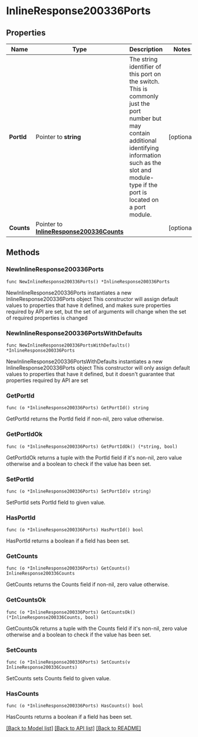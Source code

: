 # InlineResponse200336Ports

## Properties

Name | Type | Description | Notes
------------ | ------------- | ------------- | -------------
**PortId** | Pointer to **string** | The string identifier of this port on the switch. This is commonly just the port number but may contain additional identifying information such as the slot and module-type if the port is located on a port module. | [optional] 
**Counts** | Pointer to [**InlineResponse200336Counts**](InlineResponse200336Counts.md) |  | [optional] 

## Methods

### NewInlineResponse200336Ports

`func NewInlineResponse200336Ports() *InlineResponse200336Ports`

NewInlineResponse200336Ports instantiates a new InlineResponse200336Ports object
This constructor will assign default values to properties that have it defined,
and makes sure properties required by API are set, but the set of arguments
will change when the set of required properties is changed

### NewInlineResponse200336PortsWithDefaults

`func NewInlineResponse200336PortsWithDefaults() *InlineResponse200336Ports`

NewInlineResponse200336PortsWithDefaults instantiates a new InlineResponse200336Ports object
This constructor will only assign default values to properties that have it defined,
but it doesn't guarantee that properties required by API are set

### GetPortId

`func (o *InlineResponse200336Ports) GetPortId() string`

GetPortId returns the PortId field if non-nil, zero value otherwise.

### GetPortIdOk

`func (o *InlineResponse200336Ports) GetPortIdOk() (*string, bool)`

GetPortIdOk returns a tuple with the PortId field if it's non-nil, zero value otherwise
and a boolean to check if the value has been set.

### SetPortId

`func (o *InlineResponse200336Ports) SetPortId(v string)`

SetPortId sets PortId field to given value.

### HasPortId

`func (o *InlineResponse200336Ports) HasPortId() bool`

HasPortId returns a boolean if a field has been set.

### GetCounts

`func (o *InlineResponse200336Ports) GetCounts() InlineResponse200336Counts`

GetCounts returns the Counts field if non-nil, zero value otherwise.

### GetCountsOk

`func (o *InlineResponse200336Ports) GetCountsOk() (*InlineResponse200336Counts, bool)`

GetCountsOk returns a tuple with the Counts field if it's non-nil, zero value otherwise
and a boolean to check if the value has been set.

### SetCounts

`func (o *InlineResponse200336Ports) SetCounts(v InlineResponse200336Counts)`

SetCounts sets Counts field to given value.

### HasCounts

`func (o *InlineResponse200336Ports) HasCounts() bool`

HasCounts returns a boolean if a field has been set.


[[Back to Model list]](../README.md#documentation-for-models) [[Back to API list]](../README.md#documentation-for-api-endpoints) [[Back to README]](../README.md)


